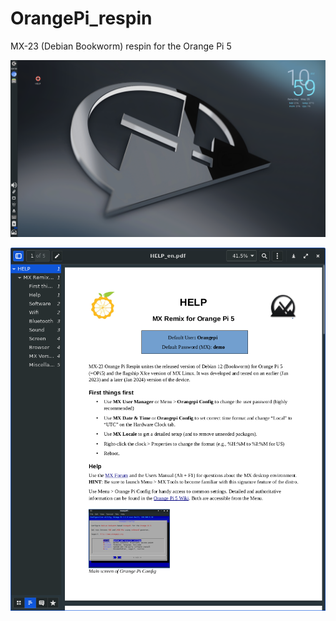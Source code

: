 # OrangePi_respin
MX-23 (Debian Bookworm) respin for the Orange Pi 5

![Screenshot of MX-23 on Orange Pi 5](/pics/FullScreen.png)

![Screenshot of HELP doc](/pics/HELP.png)
